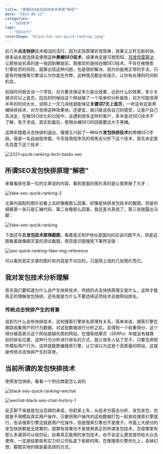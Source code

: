 ```yaml
---
title: "黑帽SEO发包快排技术原理“解密”"
date: "2021-06-22"
categories: 
  - "SEO技术"
tags: 
  - "SEO入门"
coverImage: "black-hat-seo-quick-ranking.jpeg"
---
```


前几年**点击快排**技术相当的流行，因为实现原理非常简单，效果又立杆见影的快，很多站长就选择去使用这种**黑帽SEO技术**，结果肯定是可想而知，[百度惊雷算法](https://www.helloyu.top/seo/baidu-algorithm-2021/)让那些站长真的是一夜回到解放前，我推崇的是纯白帽SEO技术，不存在被搜索引擎处罚的风险，就算出现这种问题，也是很好解决，因为你是用正常的手法，只是有时候搜索引擎误认为你是在作弊，这种情况都会有提示，让你有处理的时间和机会。

前段时间我去谈一个项目，对方要求保证多久能出效果，达到什么的效果，多少关键词可以上首页，回去的时候给这个网站做了一个简单的分析报告，对方可能觉得半年的时间太长，说网上一天几块钱就能保证**关键词7天上首页**，一听这肯定是黑帽快排技术，对方觉得这种效果快，还便宜，我只能说些自己的感受，让客户自己去决定，在做SEO优化的过程中，会遇到很多这样的客户，多半是对SEO技术不了解，急于求成，其实到最后，使用白帽SEO的回报要远大于黑帽。

这两年随着点击快排的退出，慢慢又兴起了一种叫作**发包快排技术**的黑帽SEO手段，我是一名自由程序猿，今天就用程序员的视角去分析下这个技术，首先肯定是先百度下这个技术：

![2021-qucik-ranking-tech-baidu-seo](images/2021-qucik-ranking-tech-baidu-seo.png)

## 所谓SEO发包快排原理“解密”

来看看排在第一位的文章说的内容，看到里面的图片真的是让我笑掉了大牙：

![fake-seo-qucik-ranking-2](images/fake-seo-qucik-ranking-2.png)

文章内容配的图片初看上去好像像那么回事，好像是快排发包技术的截图，但是你细看第一张只是汇编代码，第二张像那么回事，我还差点真信了，第三张就露出马脚：

![fake-seo-qucik-ranking](images/fake-seo-qucik-ranking.png)

下面还写着**发包技术原理截图**，看着英文和IP地址是国内的应该问题不大，但是这图看着就像聊天室的测试截图，用百度识图搜索下果然没错：

![seo-quick-ranking-fake-img-reference](images/seo-quick-ranking-fake-img-reference.png)

可以看到其实文章的图片和内容是不对应的，只是网上找的几张图片而已。

## 我对发包技术分析理解

首先我们要知道为什么会产生快排技术，传统的点击快排原理又是什么，这样才能真正的理解发包快排，还有就是为什么不要选择这项技术去做网站排名。

### 传统点击快排产生的背景

说到为什么会有快排技术，这和搜索引擎排名原理有关系，简单来说，搜索引擎在跟踪收集用户的行为数据，对这些数据进行分析之后，会得到一个权重得分，这个得分越高表示这个网站是越优质的网站，在搜索结果页（SERPs）中就会有越靠前的排名位置，这种行为分析进行排名的方式，就让很多人钻了空子，只要去用软件模拟用户行为，这样就能欺骗搜索引擎，让它误以为这是个高质量的网站，这就是传统点击快排产生的背景。

## 当前所谓的发包快排技术

使用发包快排，看看一个供应商是怎么说的

![black-seo-quick-ranking-wechat](images/black-seo-quick-ranking-wechat.jpeg)

![wechat-black-seo-chat-history-1](images/wechat-black-seo-chat-history-1.jpeg)

反正聊下来就是包治百病的承诺，你赶紧上车，从技术方面去分析，发包发包，也就是不用模拟真实用户操作，只要把用户操作的这些数据打包一起发给搜索引擎就行，告诉搜索引擎这就是用户在操作，但是搜索引擎也不是傻子，市面上大部分的发包快排都是无效果的，就算有效果也不是使用真正的所谓发包技术，百度哪里有那么多漏洞可以给你玩，如果真正能用的发包技术，也不会这么便宜提供给大众去使用，一定是给那些有实力的公司私底下偷偷的用，在做搜索引擎优化上，丢掉幻想，脚踏实地的做是最高效的方式。
